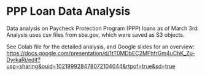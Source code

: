 # PPP Loan Data Analysis

Data analysis on Paycheck Protection Program (PPP) loans as of March 3rd. Analysis uses csv files from sba.gov, which were saved as S3 objects.

See Colab file for the detailed analysis, and Google slides for an overview: https://docs.google.com/presentation/d/1tT0MDbEC2MFhfrGm4uChK_Zu-DyrkaRi/edit?usp=sharing&ouid=102199928478072104044&rtpof=true&sd=true

